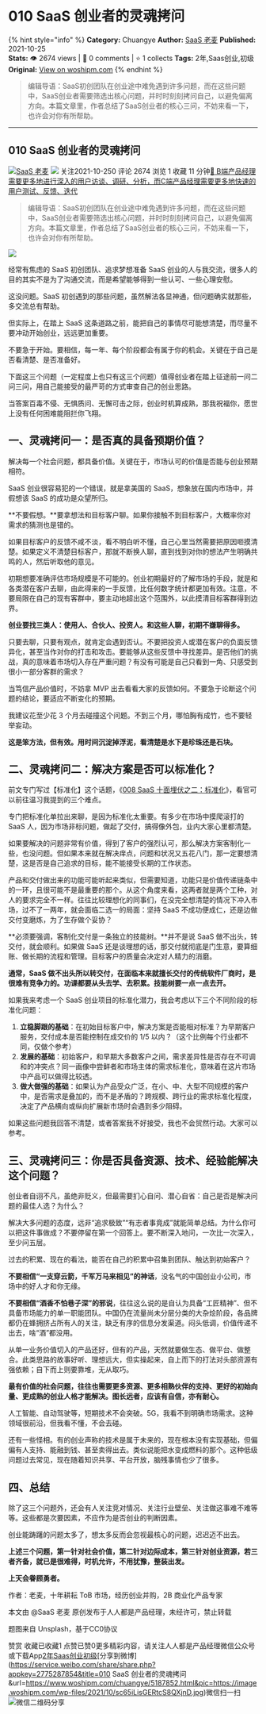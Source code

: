 # 010 SaaS 创业者的灵魂拷问
{% hint style="info" %}
**Category:** Chuangye
**Author:** [SaaS 老麦](https://www.woshipm.com/u/861841)
**Published:** 2021-10-25  
**Stats:** 👁️ 2674 views | 💬 0 comments | ⭐ 1 collects
**Tags:** 2年,Saas创业,初级
**Original:** [View on woshipm.com](https://www.woshipm.com/chuangye/5187852.html)
{% endhint %}
> 编辑导语：SaaS初创团队在创业途中难免遇到许多问题，而在这些问题中，SaaS创业者需要筛选出核心问题，并时时刻刻拷问自己，以避免偏离方向。本篇文章里，作者总结了SaaS创业者的核心三问，不妨来看一下，也许会对你有所帮助。

---

## 010 SaaS 创业者的灵魂拷问

[![](https://image.woshipm.com/wp-files/2021/10/6Pukw0BjoqRff6N5e78Q.jpg!/both/72x72)](https://www.woshipm.com/u/861841)[SaaS 老麦](https://www.woshipm.com/u/861841) ![](https://static.woshipm.com/tag/1101_1@2x.png) 关注2021-10-250 评论 2674 浏览 1 收藏 11 分钟[🔗 B端产品经理需要更多地进行深入的用户访谈、调研、分析，而C端产品经理需要更多地快速的用户测试、反馈、迭代](https://ke.qidianla.com/courses/bcpm)

> 编辑导语：SaaS初创团队在创业途中难免遇到许多问题，而在这些问题中，SaaS创业者需要筛选出核心问题，并时时刻刻拷问自己，以避免偏离方向。本篇文章里，作者总结了SaaS创业者的核心三问，不妨来看一下，也许会对你有所帮助。

![](https://image.woshipm.com/wp-files/2021/10/sc65iLisGERtcS8QXjnD.jpg)

经常有焦虑的 SaaS 初创团队、追求梦想准备 SaaS 创业的人与我交流，很多人的目的其实不是为了沟通交流，而是希望能够得到一些认可、一些心理安慰。

这没问题。SaaS 初创遇到的那些问题，虽然解法各显神通，但问题确实就那些，多交流总有帮助。

但实际上，在踏上 SaaS 这条道路之前，能把自己的事情尽可能想清楚，而尽量不要冲动开始创业，远远更加重要。

不要急于开始。要相信，每一年、每个阶段都会有属于你的机会。关键在于自己是否看清楚、是否准备好。

下面这三个问题（一定程度上也只有这三个问题）值得创业者在踏上征途前一问二问三问，用自己能接受的最严苛的方式审查自己的创业思路。

当答案百毒不侵、无惧质问、无懈可击之际，创业时机算成熟，那我祝福你，愿世上没有任何困难能阻拦你飞翔。

## 一、灵魂拷问一：是否真的具备预期价值？

解决每一个社会问题，都具备价值。关键在于，市场认可的价值是否能与创业预期相符。

SaaS 创业很容易犯的一个错误，就是拿美国的 SaaS，想象放在国内市场中，并假想该 SaaS 的成功是众望所归。

**不要假想。**要拿想法和目标客户聊。如果你接触不到目标客户，大概率你对需求的猜测也是错的。

如果目标客户的反馈不咸不淡，看不明白听不懂，自己心里当然需要把原因咂摸清楚。如果定义不清楚目标客户，那就不断换人聊，直到找到对你的想法产生明确共鸣的人，然后听取他的意见。

初期想要准确评估市场规模是不可能的。创业初期最好的了解市场的手段，就是和各类潜在客户去聊，由此得来的一手反馈，比任何数字统计都更加有效。注意，不要局限在自己的现有客群中，要主动地超出这个范围外，以此摸清目标客群得到边界。

**创业要找三类人：使用人、合伙人、投资人。和这些人聊，初期不嫌聊得多。**

只要去聊，只要有观点，就肯定会遇到否认。不要把投资人或潜在客户的负面反馈异化，甚至当作对你的打击和攻击。要能够从这些反馈中寻找差异。是否他们的挑战，真的意味着市场切入存在严重问题？有没有可能是自己只看到一角、只感受到很小一部分客群的需求？

当笃信产品价值时，不妨拿 MVP 出去看看大家的反馈如何。不要急于论断这个问题的结论，要适应不断变化的预期。

我建议花至少花 3 个月去碰撞这个问题。不到三个月，哪怕胸有成竹，也不要轻举妄动。

**这是笨方法，但有效。用时间沉淀掉浮泥，看清楚是水下是珍珠还是石块。**

## 二、灵魂拷问二：解决方案是否可以标准化？

前文专门写过【标准化】这个话题，《[008 SaaS 十面埋伏之二：标准化](http://www.woshipm.com/pd/5172289.html)》，看官可以前往温习我提到的三个难点。

专门把标准化单拉出来聊，是因为标准化太重要。有多少在市场中摸爬滚打的 SaaS 人，因为市场非标问题，做起了交付，搞得像外包，业内大家心里都清楚。

如果要解决的问题非常有价值，得到了客户的强烈认可，那么解决方案客制化一些，也没问题。但如果本来就在解决痒点，问题和状况又五花八门，那一定要想清楚，这是否是自己追求的目标，能不能接受长期的工作状态。

产品和交付做出来的功能可能听起来类似，但需要知道，功能只是价值传递链条中的一环，且很可能不是最重要的那个。从这个角度来看，这两者就是两个工种，对人的要求完全不一样。往往比较理想化的同事们，在没完全想清楚的情况下冲入市场，过不了一两年，就会面临二选一的局面：坚持 SaaS 不成功便成仁，还是边做交付变磨炼，为了生存做个妥协？

**必须要强调，客制化交付是一条独立的技能树。**并不是说 SaaS 做不出头，转交付，就会顺利。如果做 SaaS 还是谈理想的话，那交付就彻底是门生意，要算细账、做长期的流程和管理。目标客户的质量会决定对人精力的消磨。

**通常，SaaS 做不出头所以转交付，在面临本来就擅长交付的传统软件厂商时，是很难有竞争力的。功课都要从头去学、去积累。技能树要一点一点去开。**

如果我来考虑一个 SaaS 创业项目的标准化潜力，我会考虑以下三个不同阶段的标准化问题：

1.  **立稳脚跟的基础**：在初始目标客户中，解决方案是否能相对标准？为早期客户服务，交付成本是否能控制在成交价的 1/5 以内？（这个比例每个行业都不同，仅做个参考）
2.  **发展的基础**：初始客户，和早期大多数客户之间，需求差异性是否存在不可调和的冲突点？同一画像中尝鲜者和市场主体的需求标准化，意味着在这片市场中产品可以做得比较透。
3.  **做大做强的基础**：如果认为产品受众广泛，在小、中、大型不同规模的客户中，是否需求是叠加的，而不是矛盾的？跨规模、跨行业的需求标准化程度，决定了产品横向或纵向扩展新市场时会遇到多少阻碍。

如果这些问题我回答不清楚，或者答案我不好接受，我也不会贸然行动。大家可以参考。

## 三、灵魂拷问三：你是否具备资源、技术、经验能解决这个问题？

创业者自诩不凡，虽绝非贬义，但最需要扪心自问、潜心自省：自己是否是解决问题的最佳人选？为什么？

解决大多问题的态度，远非“追求极致”“有志者事竟成”就能简单总结。为什么你可以把这件事做成？不要停留在第一个回答上。要不断深入地问，一次比一次深入，至少问五层。

过去的积累、现在的看法，能否在自己的积累中召集到团队、触达到初始客户？

**不要相信“一支穿云箭，千军万马来相见”的神话**，没名气的中国创业小公司，市场中的好人才和你无缘。

**不要相信“酒香不怕巷子深”的邪说**，往往这么说的是自认为具备“工匠精神”、但不具备市场能力的单一职能团队。中国仍在流量尚未分层分类的大杂烩阶段，各品牌都仍在蜂拥挤占所有人的关注，缺乏有序的信息分发渠道。闷头低调，价值传递不出去，啥“酒”都没用。

从单一业务价值切入的产品还好，但有的产品，天然就要做生态、做平台、做整合。此类思路的故事好听、理想远大，但实操起来，自上而下的打法对头部资源有强依赖；自下而上则要靠堆，无从取巧。

**最有价值的社会问题，往往也需要更多资源、更多相熟伙伴的支持、更好的初始向量、更成熟的创业人格才能解决。图长远者，应该有自信，亦有耐心。**

人工智能、自动驾驶等，短期技术不会突破。5G，我看不到明确市场需求。这种领域很前沿，但我看不懂，不会去碰。

还有一些怪相。有的创业声称的技术是属于未来的，现在根本没有实现基础，但偏偏有人支持、能融到钱、甚至卖得出去。类似说能把水变成燃料的那个。这种低级问题过去常见，现在随着知识共享、平台开放，脑残事情也少了很多。

## 四、总结

除了这三个问题外，还会有人关注竞对情况、关注行业壁垒、关注做这事难不难等等。这些都是次要因素，不应作为是否创业的判断因素。

创业能踌躇的问题太多了，想太多反而会忽视最核心的问题，迟迟迈不出去。

**上述三个问题，第一针对社会价值，第二针对边际成本，第三针对创业资源，若三者齐备，就已是很难得，时机允许，不用犹豫，整装出发。**

**上天会眷顾勇者。**

作者：老麦，十年耕耘 ToB 市场，经历创业并购，2B 商业化产品专家

本文由 @SaaS 老麦 原创发布于人人都是产品经理，未经许可，禁止转载

题图来自 Unsplash，基于CC0协议

赞赏 收藏已收藏1 点赞已赞0更多精彩内容，请关注人人都是产品经理微信公众号或下载App[2年](https://www.woshipm.com/tag/2%e5%b9%b4)[Saas创业](https://www.woshipm.com/tag/saas%e5%88%9b%e4%b8%9a)[初级](https://www.woshipm.com/tag/%e5%88%9d%e7%ba%a7)[分享到微博](https://service.weibo.com/share/share.php?appkey=2775287854&title=010 SaaS 创业者的灵魂拷问&url=https://www.woshipm.com/chuangye/5187852.html&pic=https://image.woshipm.com/wp-files/2021/10/sc65iLisGERtcS8QXjnD.jpg)微信扫一扫![微信二维码](https://api.pwmqr.com/qrcode/create/?url=https://www.woshipm.com/chuangye/5187852.html)分享